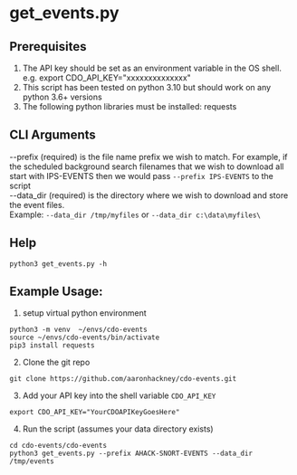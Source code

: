 # get_events.py

## Prerequisites
1. The API key should be set as an environment variable in the OS shell.  
   e.g. export CDO_API_KEY="xxxxxxxxxxxxxx"
2. This script has been tested on python 3.10 but should work on any python 3.6+ versions
3. The following python libraries must be installed: requests

## CLI Arguments
 --prefix (required) is the file name prefix we wish to match. For example, if the scheduled background search filenames that we wish to download all start with IPS-EVENTS then we would pass `--prefix IPS-EVENTS` to the script  
 --data_dir (required) is the directory where we wish to download and store the event files.  
 Example: `--data_dir /tmp/myfiles` or `--data_dir c:\data\myfiles\`

## Help  
`python3 get_events.py -h`

## Example Usage:
1. setup virtual python environment
```
python3 -m venv  ~/envs/cdo-events
source ~/envs/cdo-events/bin/activate
pip3 install requests
```
2. Clone the git repo
```
git clone https://github.com/aaronhackney/cdo-events.git
```
3. Add your API key into the shell variable `CDO_API_KEY`
```
export CDO_API_KEY="YourCDOAPIKeyGoesHere"
```
4. Run the script (assumes your data directory exists)
```
cd cdo-events/cdo-events
python3 get_events.py --prefix AHACK-SNORT-EVENTS --data_dir /tmp/events
 